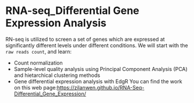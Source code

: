 # RNA-seq_Differential Gene Expression Analysis
RN-seq is utilized to screen a set of genes which are expressed at significantly different levels under different conditions. We will start with the `raw reads count`, and learn:
* Count normalization
* Sample-level quality analysis using Principal Component Analysis (PCA) and hietarchical clustering methods
* Gene differential expression analysis with EdgR 
You can find the work on this web page:https://zilanwen.github.io/RNA-Seq-Differential_Gene_Expression/
